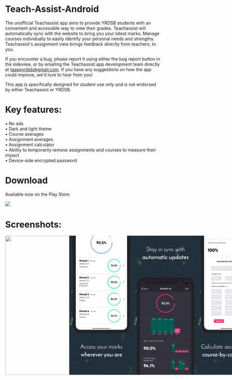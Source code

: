 # Teach-Assist-Android
The unofficial Teachassist app aims to provide YRDSB students with an convenient and accessible way to view their grades. Teachassist will automatically sync with the website to bring you your latest marks. Manage courses individually to easily identify your personal needs and strengths. Teachassist's assignment view brings feedback directly from teachers, to you.

If you encounter a bug, please report it using either the bug report button in the sideview, or by emailing the Teachassist app development team directly at taappyrdsb@gmail.com. If you have any suggestions on how the app could improve, we'd love to hear from you!

This app is specifically designed for student use only and is not endorsed by either Teachassist or YRDSB.

# Key features:
• No ads  
• Dark and light theme  
• Course averages  
• Assignment averages  
• Assignment calculator  
• Ability to temporarily remove assignments and courses to measure their impact  
• Device-side encrypted password

# Download
Avaliable now on the Play Store.
<p align="left">
  <a href="https://play.google.com/store/apps/details?id=com.teachassist.teachassist">
    <img src="https://play.google.com/intl/en_us/badges/images/generic/en_badge_web_generic.png" height="80px"/>
  </a>
</p>

# Screenshots:
<div style="display:flex;">
  <img src="./supplies/screenshots3/complete/49-6.5 inch - iPhone X.png" width=207 height=448>
  <img src="./supplies/screenshots3/complete/1-6.5 inch - iPhone XS Max-screen__1.png" width=207 height=448>
  <img src="./supplies/screenshots3/complete/3-6.5 inch - iPhone XS Max-screen__3.png" width=207 height=448>
  <img src="./supplies/screenshots3/complete/2-6.5 inch - iPhone XS Max-screen__2.png" width=207 height=448>
  <img src="./supplies/screenshots3/complete/4-6.5 inch - iPhone XS Max-screen__2.png" width=207 height=448>
</div> 
